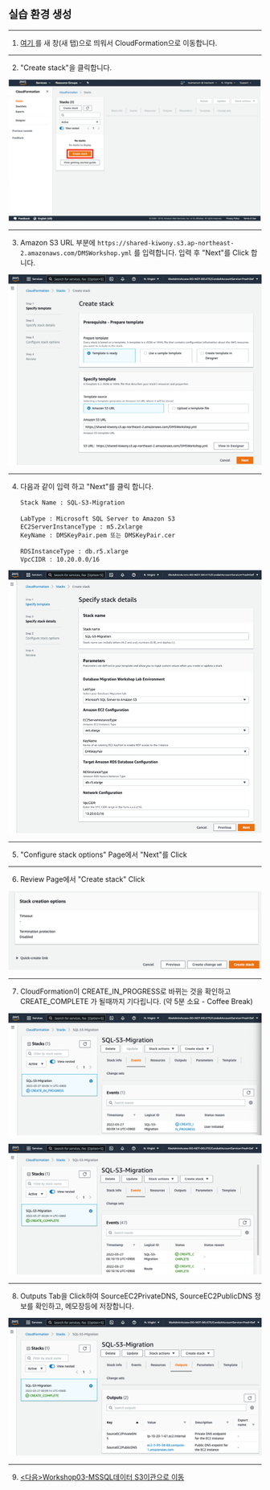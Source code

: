 ## 실습 환경 생성

---

1. [여기 ](https://console.aws.amazon.com/cloudformation/) 를 새 창(새 탭)으로 띄워서 CloudFormation으로 이동합니다.

---

2. "Create stack"을 클릭합니다.

![image-20220327000340197](images/image-20220327000340197.png)

---

3. Amazon S3 URL 부분에 `https://shared-kiwony.s3.ap-northeast-2.amazonaws.com/DMSWorkshop.yml` 를 입력합니다. 입력 후 "Next"를 Click 합니다.

![image-20220327000446102](images/image-20220327000446102.png)

---

4. 다음과 같이 입력 하고 "Next"를 클릭 합니다.

   ```
   Stack Name : SQL-S3-Migration
   
   LabType : Microsoft SQL Server to Amazon S3
   EC2ServerInstanceType : m5.2xlarge
   KeyName : DMSKeyPair.pem 또는 DMSKeyPair.cer
   
   RDSInstanceType : db.r5.xlarge
   VpcCIDR : 10.20.0.0/16
   ```

![image-20220327000747730](images/image-20220327000747730.png)

---

5. "Configure stack options" Page에서 "Next"를 Click

---

6. Review Page에서 "Create stack" Click

![image-20220416210008304](images/image-20220416210008304.png)

---

7. CloudFormation이 CREATE_IN_PROGRESS로 바뀌는 것을 확인하고 CREATE_COMPLETE 가 될때까지 기다립니다. (약 5분 소요 - Coffee Break)

![image-20220327001003195](images/image-20220327001003195.png)

![image-20220327001052426](images/image-20220327001052426.png)

---

8. Outputs Tab을 Click하여 SourceEC2PrivateDNS, SourceEC2PublicDNS 정보를 확인하고, 메모장등에 저장합니다.

![image-20220327001150938](images/image-20220327001150938.png)

---

9. [<다음>Workshop03-MSSQL데이터 S3이관으로 이동 ](./03.md) 

















